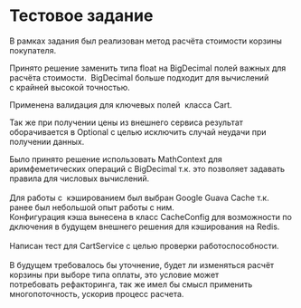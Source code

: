 
<h1>Тестовое задание</h1>

<p>В рамках задания был реализован метод расчёта стоимости корзины покупателя.</p>

<div>Принято решение заменить типа float на BigDecimal полей&nbsp;важных&nbsp;для расчёта стоимости.&nbsp;&nbsp;BigDecimal больше подходит для вычислений</div>

<div>с крайней высокой точностью.</div>

<p>Применена валидация для ключевых полей &nbsp;класса Cart.&nbsp;</p>

<p>Так же при получении цены из внешнего сервиса результат оборачивается в Optional с целью исключить случай неудачи при получении данных.</p>

<div>Было принято решение использовать MathContext для аримфеметических операций с BigDecimal&nbsp;т.к. это позволяет задавать правила для числовых вычислений.</div>

<div>&nbsp;</div>

<div>Для работы с&nbsp; кэшированием был&nbsp;выбран Google Guava Cache т.к. ранее был небольшой опыт работы с ним.</div>

<div>Конфигурация&nbsp;кэша&nbsp;вынесена&nbsp;в&nbsp;класс&nbsp;CacheConfig&nbsp;для&nbsp;возможности&nbsp;подключения&nbsp;в&nbsp;будущем&nbsp;внешнего&nbsp;решения&nbsp;для&nbsp;кэширования на Redis.</div>

<div>&nbsp;</div>

<div>Написан тест для&nbsp;CartService с целью проверки работоспособности.</div>

<div>&nbsp;</div>

<div>В будущем требовалось бы уточнение, будет ли изменяться расчёт корзины при выборе типа оплаты, это условие может потребовать&nbsp;рефакторинга, так же&nbsp;имел бы смысл применить многопоточность, ускорив процесс расчета.</div>
